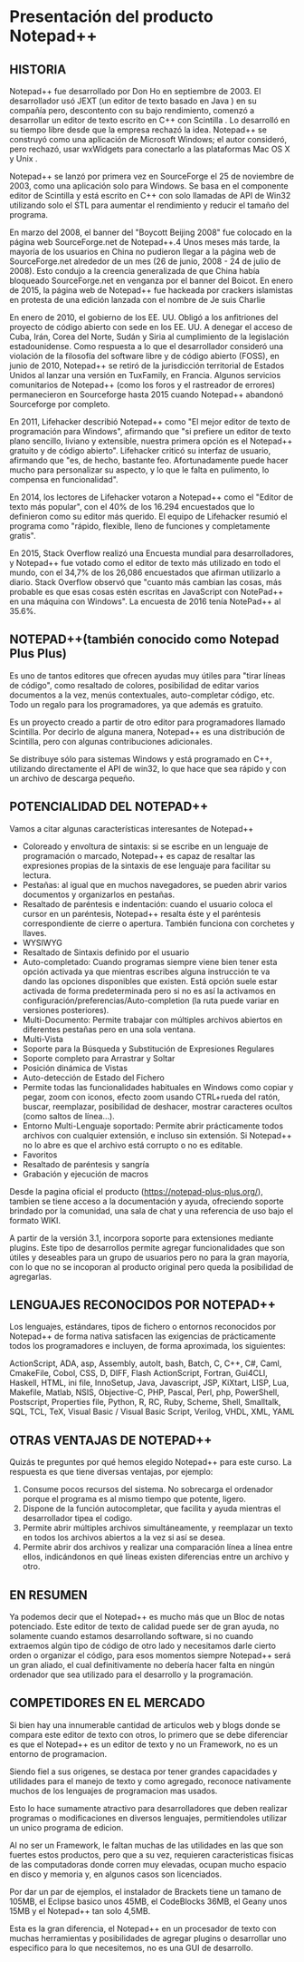 Presentación del producto Notepad++
===================================

## HISTORIA
Notepad++ fue desarrollado por Don Ho en septiembre de 2003.  El desarrollador usó JEXT (un editor de texto basado en Java ) en su compañía pero, descontento con su bajo rendimiento, comenzó a desarrollar un editor de texto escrito en C++ con Scintilla .  Lo desarrolló en su tiempo libre desde que la empresa rechazó la idea. Notepad++ se construyó como una aplicación de Microsoft Windows; el  autor consideró, pero rechazó, usar wxWidgets para conectarlo a las plataformas Mac OS X y Unix .

Notepad++ se lanzó por primera vez en SourceForge el 25 de noviembre de 2003, como una aplicación solo para Windows. Se basa en el componente editor de Scintilla y está escrito en C++ con solo llamadas de API de Win32 utilizando solo el STL para aumentar el rendimiento y reducir el tamaño del programa. 

En marzo del 2008, el banner del "Boycott Beijing 2008" fue colocado en la página web SourceForge.net de Notepad++.4 Unos meses más tarde, la mayoría de los usuarios en China no pudieron llegar a la página web de SourceForge.net alrededor de un mes (26 de junio, 2008 - 24 de julio de 2008). Esto condujo a la creencia generalizada de que China había bloqueado SourceForge.net en venganza por el banner del Boicot. 
En enero de 2015, la página web de Notepad++ fue hackeada por crackers islamistas en protesta de una edición lanzada con el nombre de Je suis Charlie

En enero de 2010, el gobierno de los EE. UU. Obligó a los anfitriones del proyecto de código abierto con sede en los EE. UU. A denegar el acceso de Cuba, Irán, Corea del Norte, Sudán y Siria al cumplimiento de la legislación estadounidense. Como respuesta a lo que el desarrollador consideró una violación de la filosofía del software libre y de código abierto (FOSS), en junio de 2010, Notepad++ se retiró de la jurisdicción territorial de Estados Unidos al lanzar una versión en TuxFamily, en Francia. Algunos servicios comunitarios de Notepad++ (como los foros y el rastreador de errores) permanecieron en Sourceforge hasta 2015 cuando Notepad++ abandonó Sourceforge por completo. 

En 2011, Lifehacker describió Notepad++ como "El mejor editor de texto de programación para Windows", afirmando que "si prefiere un editor de texto plano sencillo, liviano y extensible, nuestra primera opción es el Notepad++ gratuito y de código abierto". Lifehacker criticó su interfaz de usuario, afirmando que "es, de hecho, bastante feo. Afortunadamente puede hacer mucho para personalizar su aspecto, y lo que le falta en pulimento, lo compensa en funcionalidad". 

En 2014, los lectores de Lifehacker votaron a Notepad++ como el "Editor de texto más popular", con el 40% de los 16.294 encuestados que lo definieron como su editor más querido. El equipo de Lifehacker resumió el programa como "rápido, flexible, lleno de funciones y completamente gratis". 

En 2015, Stack Overflow realizó una Encuesta mundial para desarrolladores, y Notepad++ fue votado como el editor de texto más utilizado en todo el mundo, con el 34,7% de los 26,086 encuestados que afirman utilizarlo a diario.  Stack Overflow observó que "cuanto más cambian las cosas, más probable es que esas cosas estén escritas en JavaScript con NotePad++ en una máquina con Windows". La encuesta de 2016 tenía NotePad++ al 35.6%. 




## NOTEPAD++(también conocido como Notepad Plus Plus)
Es uno de tantos editores que ofrecen ayudas muy útiles para "tirar líneas de código", como resaltado de colores, posibilidad de editar varios documentos a la vez, menús contextuales, auto-completar código, etc. Todo un regalo para los programadores, ya que además es gratuito.

Es un proyecto creado a partir de otro editor para programadores llamado Scintilla. Por decirlo de alguna manera, Notepad++ es una distribución de Scintilla, pero con algunas contribuciones adicionales.

Se distribuye sólo para sistemas Windows y está programado en C++, utilizando directamente el API de win32, lo que hace que sea rápido y con un archivo de descarga pequeño.

## POTENCIALIDAD DEL NOTEPAD++
Vamos a citar algunas características interesantes de Notepad++

* Coloreado y envoltura de sintaxis: si se escribe en un lenguaje de programación o marcado, Notepad++ es capaz de resaltar las expresiones propias de la sintaxis de ese lenguaje para facilitar su lectura.
* Pestañas: al igual que en muchos navegadores, se pueden abrir varios documentos y organizarlos en pestañas.
* Resaltado de paréntesis e indentación: cuando el usuario coloca el cursor en un paréntesis, Notepad++ resalta éste y el paréntesis correspondiente de cierre o apertura. También funciona con corchetes y llaves.
* WYSIWYG
* Resaltado de Sintaxis definido por el usuario
* Auto-completado: Cuando programas siempre viene bien tener esta opción activada ya que mientras escribes alguna instrucción te va dando las opciones disponibles que existen.
Está opción suele estar activada de forma predeterminada pero si no es así la activamos en configuración/preferencias/Auto-completion (la ruta puede variar en versiones posteriores).
* Multi-Documento: Permite trabajar con múltiples archivos abiertos en diferentes pestañas pero en una sola ventana.
* Multi-Vista
* Soporte para la Búsqueda y Substitución de Expresiones Regulares
* Soporte completo para Arrastrar y Soltar
* Posición dinámica de Vistas
* Auto-detección de Estado del Fichero
* Permite todas las funcionalidades habituales en Windows como copiar y pegar, zoom con iconos, efecto zoom usando CTRL+rueda del ratón, buscar, reemplazar, posibilidad de deshacer, mostrar caracteres ocultos (como saltos de línea…).
* Entorno Multi-Lenguaje soportado: Permite abrir prácticamente todos archivos con cualquier extensión, e incluso sin extensión. Si Notepad++ no lo abre es que el archivo está corrupto o no es editable.
* Favoritos
* Resaltado de paréntesis y sangría
* Grabación y ejecución de macros

Desde la pagina oficial el producto (https://notepad-plus-plus.org/), tambien se tiene acceso a la documentación y ayuda, ofreciendo soporte brindado por la comunidad, una sala de chat y una referencia de uso bajo el formato WIKI.

A partir de la versión 3.1, incorpora soporte para extensiones mediante plugins. Este tipo de desarrollos permite agregar funcionalidades que son útiles y deseables para un grupo de usuarios pero no para la gran mayoría, con lo que no se incoporan al producto original pero queda la posibilidad de agregarlas.

## LENGUAJES RECONOCIDOS POR NOTEPAD++
Los lenguajes, estándares, tipos de fichero o entornos reconocidos por Notepad++ de forma nativa satisfacen las exigencias de prácticamente todos los programadores e incluyen, de forma aproximada, los siguientes:

ActionScript, ADA, asp, Assembly, autoIt, bash, Batch, C, C++, C#, Caml, CmakeFile, Cobol, CSS, D, DIFF, Flash ActionScript, Fortran, Gui4CLI, Haskell, HTML, ini file, InnoSetup, Java, Javascript, JSP, KiXtart, LISP, Lua, Makefile, Matlab, NSIS, Objective-C, PHP, Pascal, Perl, php, PowerShell, Postscript, Properties file, Python, R, RC, Ruby, Scheme, Shell, Smalltalk, SQL, TCL, TeX, Visual Basic / Visual Basic Script, Verilog, VHDL, XML, YAML

## OTRAS VENTAJAS DE NOTEPAD++
Quizás te preguntes por qué hemos elegido Notepad++ para este curso. La respuesta es que tiene diversas ventajas, por ejemplo:
1. Consume pocos recursos del sistema. No sobrecarga el ordenador porque el programa es al mismo tiempo que potente, ligero.
2. Dispone de la función autocompletar, que facilita y ayuda mientras el desarrollador tipea el codigo.
3. Permite abrir múltiples archivos simultáneamente, y reemplazar un texto en todos los archivos abiertos a la vez si así se desea.
4. Permite abrir dos archivos y realizar una comparación línea a línea entre ellos, indicándonos en qué líneas existen diferencias entre un archivo y otro.

## EN RESUMEN
Ya podemos decir que el Notepad++ es mucho más que un Bloc de notas potenciado. 
Este editor de texto de calidad puede ser de gran ayuda, no solamente cuando estamos desarrollando software, si no cuando extraemos algún tipo de código de otro lado y necesitamos darle cierto orden o organizar el código, para esos momentos siempre Notepad++ será un gran aliado, el cual definitivamente no debería hacer falta en ningún ordenador que sea utilizado para el desarrollo y la programación. 

## COMPETIDORES EN EL MERCADO
Si bien hay una innumerable cantidad de articulos web y blogs donde se compara este editor de texto con otros, lo primero que se debe diferenciar es que el Notepad++ es un editor de texto y no un Framework, no es un entorno de programacion.

Siendo fiel a sus origenes, se destaca por tener grandes capacidades y utilidades para el manejo de texto y como agregado, reconoce nativamente muchos de los lenguajes de programacion mas usados.

Esto lo hace sumamente atractivo para desarrolladores que deben realizar programas o modificaciones en diversos lenguajes, permitiendoles utilizar un unico programa de edicion.

Al no ser un Framework, le faltan muchas de las utilidades en las que son fuertes estos productos, pero que a su vez, requieren caracteristicas fisicas de las computadoras donde corren muy elevadas, ocupan mucho espacio en disco y memoria y, en algunos casos son licenciados.

Por dar un par de ejemplos, el instalador de Brackets tiene un tamano de 105MB, el Eclipse basico unos 45MB, el CodeBlocks 36MB, el Geany unos 15MB y el Notepad++ tan solo 4,5MB.

Esta es la gran diferencia, el Notepad++ en un procesador de texto con muchas herramientas y posibilidades de agregar plugins o desarrollar uno especifico para lo que necesitemos, no es una GUI de desarrollo.
